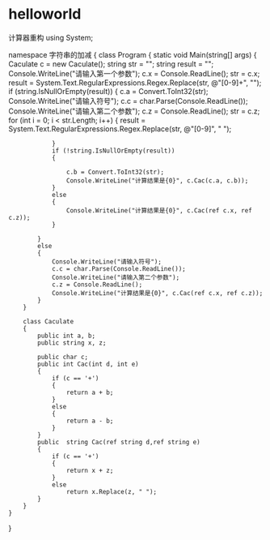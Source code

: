 # helloworld
计算器重构
using System;

namespace 字符串的加减
{
    class Program
    {
        static void Main(string[] args)
        {
            Caculate c = new Caculate();
            string str = "";
            string result = "";
            Console.WriteLine("请输入第一个参数");
            c.x = Console.ReadLine();
            str = c.x;
            result = System.Text.RegularExpressions.Regex.Replace(str, @"[0-9]+", "");
            if (string.IsNullOrEmpty(result))
            {
                c.a = Convert.ToInt32(str);
                Console.WriteLine("请输入符号");
                c.c = char.Parse(Console.ReadLine());
                Console.WriteLine("请输入第二个参数");
                c.z = Console.ReadLine();
                str = c.z;
                for (int i = 0; i < str.Length; i++)
                {
                    result = System.Text.RegularExpressions.Regex.Replace(str, @"[0-9]", " ");

                }
                if (!string.IsNullOrEmpty(result))
                {

                    c.b = Convert.ToInt32(str);
                    Console.WriteLine("计算结果是{0}", c.Cac(c.a, c.b));
                }
                else
                {
                    Console.WriteLine("计算结果是{0}", c.Cac(ref c.x, ref c.z));
                }

            }
            else
            {
                Console.WriteLine("请输入符号");
                c.c = char.Parse(Console.ReadLine());
                Console.WriteLine("请输入第二个参数");
                c.z = Console.ReadLine();
                Console.WriteLine("计算结果是{0}", c.Cac(ref c.x, ref c.z));
            }
        }
      
        class Caculate
        {
            public int a, b;
            public string x, z;

            public char c;
            public int Cac(int d, int e)
            {
                if (c == '+')
                {
                    return a + b;
                }
                else
                {
                    return a - b;
                }
            }
            public  string Cac(ref string d,ref string e)
            {
                if (c == '+')
                {
                    return x + z;
                }
                else
                    return x.Replace(z, " ");
            }                       
        }
    }
}

